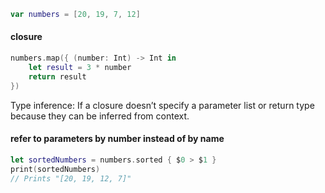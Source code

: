 
```swift
var numbers = [20, 19, 7, 12]
```

#### closure
```swift
numbers.map({ (number: Int) -> Int in
    let result = 3 * number
    return result
})
```

Type inference: If a closure doesn’t specify a parameter list or return type because they can be inferred from context.


#### refer to parameters by number instead of by name
```swift
let sortedNumbers = numbers.sorted { $0 > $1 }
print(sortedNumbers)
// Prints "[20, 19, 12, 7]"
```